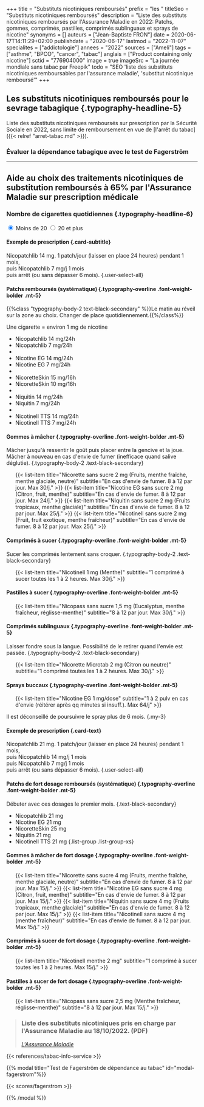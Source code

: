 +++
title = "Substituts nicotiniques remboursés"
prefix = "les "
titleSeo = "Substituts nicotiniques remboursés"
description = "Liste des substituts nicotiniques remboursés par l'Assurance Maladie en 2022: Patchs, gommes, comprimés, pastilles, comprimés sublinguaux et sprays de nicotine"
synonyms = []
auteurs = ["Jean-Baptiste FRON"]
date = 2020-06-17T14:11:29+02:00
publishdate = "2020-06-17"
lastmod = "2022-11-07"
specialites = ["addictologie"]
annees = "2022"
sources = ["Ameli"]
tags = ["asthme", "BPCO", "cancer", "tabac"]
anglais = ["Product containing only nicotine"]
sctid = "776904000"
image = true
imageSrc = "La journée mondiale sans tabac par Freepik"
todo = "SEO 'liste des substituts nicotiniques remboursables par l'assurance maladie', 'substitut nicotinique remboursé'"
+++

## Les substituts nicotiniques remboursés pour le sevrage tabagique {.typography-headline-5}

Liste des substituts nicotiniques remboursés sur prescription par la Sécurité Sociale en 2022, sans limite de remboursement en vue de [l'arrêt du tabac]({{< relref "arret-tabac.md" >}}).

<div class="card card-body card-primary-action rounded-lg mw-248" role="button" data-toggle="modal" data-target="#modal-fagerstrom" style="background: var(--bg-hex)">
  <h3 class="card-title">Évaluer la dépendance tabagique avec le test de Fagerström</h3>
</div>
<hr class="my-5">

## Aide au choix des traitements nicotiniques de substitution remboursés à 65% par l'Assurance Maladie sur prescription médicale

<div class="my-4" style="max-width: 800px">

### Nombre de cigarettes quotidiennes {.typography-headline-6}

<div class="d-flex my-3">
  <label class="radio-card m-3" data-toggle="collapse" data-target="#patchs-moins20">
    <input type="radio" name="demo" class="card-input-element d-none" id="moins20" checked required>
    <span class="card card-primary-action rounded-lg card-body d-flex flex-row justify-content-center align-items-center">
      Moins de 20
    </span>
  </label>
  <label class="radio-card m-3" data-toggle="collapse" data-target="#patchs-plus20">
    <input type="radio" name="demo" class="card-input-element d-none" value="plus20">
    <span class="card card-primary-action rounded-lg card-body d-flex flex-row justify-content-center align-items-center">
      20 et plus
    </span>
  </label>
</div>
</div>
<div class="accordion" id="accordionExample" style="max-width: 800px">
  <div class="collapse show" id="patchs-moins20" data-parent="#accordionExample">
    <div class="card card-body rounded px-3 mb-3">

#### Exemple de prescription {.card-subtitle}

Nicopatchlib 14 mg. 1 patch/jour (laisser en place 24 heures) pendant 1 mois,  
puis Nicopatchlib 7 mg/j 1 mois  
puis arrêt (ou sans dépasser 6 mois).
{.user-select-all}

</div>

#### Patchs remboursés (systématique) {.typography-overline .font-weight-bolder .mt-5}

{{%class "typography-body-2 text-black-secondary" %}}Le matin au réveil sur la zone au choix. Changer de place quotidiennement.{{%/class%}}

Une cigarette = environ 1 mg de nicotine

<ul class="list-group list-group-xs"><!--Pierre Fabre-->
  <li class="list-group-item">Nicopatchlib 14 mg<span class="text-muted">/24h</span></li>
  <li class="list-group-item">Nicopatchlib 7 mg<span class="text-muted">/24h</span></li>
  <li class="list-group-divider"></li><!--EG Labo-->
  <li class="list-group-item">Nicotine EG 14 mg<span class="text-muted">/24h</span></li>
  <li class="list-group-item">Nicotine EG 7 mg<span class="text-muted">/24h</span></li>
  <li class="list-group-divider"></li><!--Johnson & Johnson, 16h-->
  <li class="list-group-item">NicoretteSkin 15 mg<span class="text-muted">/16h</span></li>
  <li class="list-group-item">NicoretteSkin 10 mg<span class="text-muted">/16h</span></li>
  <li class="list-group-divider"></li><!--Omega Pharma-->
  <li class="list-group-item">Niquitin 14 mg<span class="text-muted">/24h</span></li>
  <li class="list-group-item">Niquitin 7 mg<span class="text-muted">/24h</span></li>
  <li class="list-group-divider"></li><!--GlaxoSmithKline-->
  <li class="list-group-item">Nicotinell TTS 14 mg<span class="text-muted">/24h</span></li>
  <li class="list-group-item">Nicotinell TTS 7 mg<span class="text-muted">/24h</span></li>
</ul>

#### Gommes à mâcher {.typography-overline .font-weight-bolder .mt-5}

Mâcher jusqu'à ressentir le goût puis placer entre la gencive et la joue. Mâcher à nouveau en cas d'envie de fumer (inefficace quand salive déglutie).
{.typography-body-2 .text-black-secondary}

<ul class="list-group">
  {{< list-item title="Nicorette sans sucre 2 mg (Fruits, menthe fraîche, menthe glaciale, neutre)" subtitle="En cas d'envie de fumer. 8 à 12 par jour. Max 30/j." >}}
  {{< list-item title="Nicotine EG sans sucre 2 mg (Citron, fruit, menthe)" subtitle="En cas d'envie de fumer. 8 à 12 par jour. Max 24/j." >}}
  {{< list-item title="Niquitin sans sucre 2 mg (Fruits tropicaux, menthe glaciale)" subtitle="En cas d'envie de fumer. 8 à 12 par jour. Max 25/j." >}}
  {{< list-item title="Nicotinell sans sucre 2 mg (Fruit, fruit exotique, menthe fraîcheur)" subtitle="En cas d'envie de fumer. 8 à 12 par jour. Max 25/j." >}}
</ul>
<!-- Comprimés à sucer -->

#### Comprimés à sucer {.typography-overline .font-weight-bolder .mt-5}

Sucer les comprimés lentement sans croquer.
{.typography-body-2 .text-black-secondary}

<ul class="list-group">
{{< list-item title="Nicotinell 1 mg (Menthe)" subtitle="1 comprimé à sucer toutes les 1 à 2 heures. Max 30/j." >}}
</ul>

<!-- Pastilles à sucer -->
#### Pastilles à sucer {.typography-overline .font-weight-bolder .mt-5}

<ul class="list-group">
  {{< list-item title="Nicopass sans sucre 1,5 mg (Eucalyptus, menthe fraîcheur, réglisse-menthe)" subtitle="8 à 12 par jour. Max 30/j." >}}
</ul>
<!-- Cp sublinguaux -->

#### Comprimés sublinguaux {.typography-overline .font-weight-bolder .mt-5}

Laisser fondre sous la langue. Possibilité de le retirer quand l'envie est passée.
{.typography-body-2 .text-black-secondary}

<ul class="list-group">
  {{< list-item title="Nicorette Microtab 2 mg (Citron ou neutre)" subtitle="1 comprimé toutes les 1 à 2 heures. Max 30/j." >}}
</ul>

<!-- Sprays buccaux -->
#### Sprays buccaux {.typography-overline .font-weight-bolder .mt-5}

<ul class="list-group">
  {{< list-item title="Nicotine EG 1 mg/dose" subtitle="1 à 2 pulv en cas d'envie (réitérer après qq minutes si insuff.). Max 64/j" >}}
</ul>

Il est déconseillé de poursuivre le spray plus de 6 mois.
{.my-3}

</div>
<!--+20-->
<div class="collapse" id="patchs-plus20" data-parent="#accordionExample">
  <div class="card card-body rounded px-3 mb-3">

#### Exemple de prescription {.card-text}

Nicopatchlib 21 mg. 1 patch/jour (laisser en place 24 heures) pendant 1 mois,  
puis Nicopatchlib 14 mg/j 1 mois  
puis Nicopatchlib 7 mg/j 1 mois  
puis arrêt (ou sans dépasser 6 mois).
{.user-select-all}
</div>

#### Patchs de fort dosage remboursés (systématique) {.typography-overline .font-weight-bolder .mt-5}

Débuter avec ces dosages le premier mois.
{.text-black-secondary}

- Nicopatchlib 21 mg
- Nicotine EG 21 mg
- NicoretteSkin 25 mg
- Niquitin 21 mg
- Nicotinell TTS 21 mg
{.list-group .list-group-xs}

#### Gommes à mâcher de fort dosage {.typography-overline .font-weight-bolder .mt-5}

<ul class="list-group">
  {{< list-item title="Nicorette sans sucre 4 mg (Fruits, menthe fraîche, menthe glaciale, neutre)" subtitle="En cas d'envie de fumer. 8 à 12 par jour. Max 15/j." >}}
  {{< list-item title="Nicotine EG sans sucre 4 mg (Citron, fruit, menthe)" subtitle="En cas d'envie de fumer. 8 à 12 par jour. Max 15/j." >}}
  {{< list-item title="Niquitin sans sucre 4 mg (Fruits tropicaux, menthe glaciale)" subtitle="En cas d'envie de fumer. 8 à 12 par jour. Max 15/j." >}}
  {{< list-item title="Nicotinell sans sucre 4 mg (menthe fraîcheur)" subtitle="En cas d'envie de fumer. 8 à 12 par jour. Max 15/j." >}}
</ul>

#### Comprimés à sucer de fort dosage {.typography-overline .font-weight-bolder .mt-5}

<ul class="list-group">
  {{< list-item title="Nicotinell menthe 2 mg" subtitle="1 comprimé à sucer toutes les 1 à 2 heures. Max 15/j." >}}
</ul>

#### Pastilles à sucer de fort dosage {.typography-overline .font-weight-bolder .mt-5}

<ul class="list-group">
  {{< list-item title="Nicopass sans sucre 2,5 mg (Menthe fraîcheur, réglisse-menthe)" subtitle="8 à 12 par jour. Max 15/j." >}}
</ul>
</div>
</div>
<blockquote class="blockquote mt-5">
  <h3 class="typography-body-2 mb-0">Liste des substituts nicotiniques pris en charge par l'Assurance Maladie au 18/10/2022. (PDF)</h3>
  <footer class="blockquote-footer">
    <cite title="Ameli"><a
        href="https://www.ameli.fr/sites/default/files/Documents/Liste-substituts-nicotiniques_assurance-maladie_2022-10-18.DPROD_v2.pdf"
        rel="external nofollow noopener">L'Assurance Maladie</a></cite>
  </footer>
</blockquote>

{{< references/tabac-info-service >}}

{{% modal title="Test de Fagerström de dépendance au tabac" id="modal-fagerstrom"%}}

{{< scores/fagerstrom >}}

{{% /modal %}}

